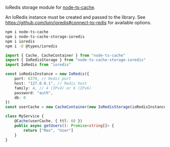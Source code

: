 IoRedis storage module for [node-ts-cache](https://www.npmjs.com/package/node-ts-cache).

An IoRedis instance must be created and passed to the library.
See https://github.com/luin/ioredis#connect-to-redis for available options.

```bash
npm i node-ts-cache
npm i node-ts-cache-storage-ioredis
npm i ioredis
npm i -D @types/ioredis
```

```ts
import { Cache, CacheContainer } from "node-ts-cache"
import { IoRedisStorage } from "node-ts-cache-storage-ioredis"
import IoRedis from "ioredis"

const ioRedisInstance = new IoRedis({
    port: 6379, // Redis port
    host: "127.0.0.1", // Redis host
    family: 4, // 4 (IPv4) or 6 (IPv6)
    password: "auth",
    db: 0
})
const userCache = new CacheContainer(new IoRedisStorage(ioRedisInstance))

class MyService {
    @Cache(userCache, { ttl: 60 })
    public async getUsers(): Promise<string[]> {
        return ["Max", "User"]
    }
}
```
